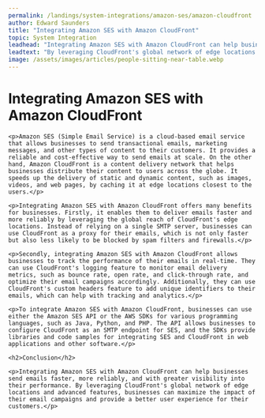 ```yaml
---
permalink: /landings/system-integrations/amazon-ses/amazon-cloudfront
author: Edward Saunders
title: "Integrating Amazon SES with Amazon CloudFront"
topic: System Integration
leadhead: "Integrating Amazon SES with Amazon CloudFront can help businesses send emails faster, more reliably, and with greater visibility into their performance"
leadtext: "By leveraging CloudFront's global network of edge locations and advanced features, businesses can maximize the impact of their email campaigns and provide a better user experience for their customers."
image: /assets/images/articles/people-sitting-near-table.webp
---
```

<div class="arttext">	<h1>Integrating Amazon SES with Amazon CloudFront</h1>
	
	<p>Amazon SES (Simple Email Service) is a cloud-based email service that allows businesses to send transactional emails, marketing messages, and other types of content to their customers. It provides a reliable and cost-effective way to send emails at scale. On the other hand, Amazon CloudFront is a content delivery network that helps businesses distribute their content to users across the globe. It speeds up the delivery of static and dynamic content, such as images, videos, and web pages, by caching it at edge locations closest to the users.</p>
	
	<p>Integrating Amazon SES with Amazon CloudFront offers many benefits for businesses. Firstly, it enables them to deliver emails faster and more reliably by leveraging the global reach of CloudFront's edge locations. Instead of relying on a single SMTP server, businesses can use CloudFront as a proxy for their emails, which is not only faster but also less likely to be blocked by spam filters and firewalls.</p>
	
	<p>Secondly, integrating Amazon SES with Amazon CloudFront allows businesses to track the performance of their emails in real-time. They can use CloudFront's logging feature to monitor email delivery metrics, such as bounce rate, open rate, and click-through rate, and optimize their email campaigns accordingly. Additionally, they can use CloudFront's custom headers feature to add unique identifiers to their emails, which can help with tracking and analytics.</p>
	
	<p>To integrate Amazon SES with Amazon CloudFront, businesses can use either the Amazon SES API or the AWS SDKs for various programming languages, such as Java, Python, and PHP. The API allows businesses to configure CloudFront as an SMTP endpoint for SES, and the SDKs provide libraries and code samples for integrating SES and CloudFront in web applications and other software.</p>
	
	<h2>Conclusion</h2>
	
	<p>Integrating Amazon SES with Amazon CloudFront can help businesses send emails faster, more reliably, and with greater visibility into their performance. By leveraging CloudFront's global network of edge locations and advanced features, businesses can maximize the impact of their email campaigns and provide a better user experience for their customers.</p>
	
</div>